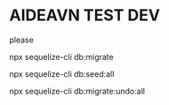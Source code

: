 # AIDEAVN TEST DEV

please

<!-- sync data -->

npx sequelize-cli db:migrate

<!-- run fake data -->

npx sequelize-cli db:seed:all

<!-- revert data -->

npx sequelize-cli db:migrate:undo:all
